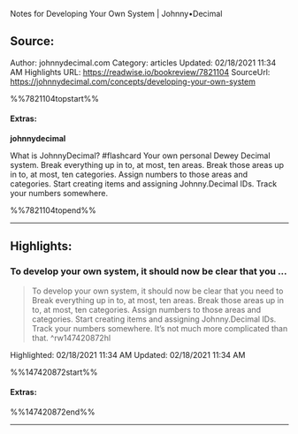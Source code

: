 Notes for Developing Your Own System | Johnny•Decimal

## Source:
Author: johnnydecimal.com
Category: articles
Updated: 02/18/2021 11:34 AM
Highlights URL: https://readwise.io/bookreview/7821104
SourceUrl: https://johnnydecimal.com/concepts/developing-your-own-system

%%7821104topstart%%
#### Extras:
**johnnydecimal**

What is JohnnyDecimal? #flashcard 
Your own personal Dewey Decimal system. Break everything up in to, at most, ten areas.
Break those areas up in to, at most, ten categories.
Assign numbers to those areas and categories.
Start creating items and assigning Johnny.Decimal IDs.
Track your numbers somewhere.
<!--ID: 1614665312049-->

%%7821104topend%%



 
-----
 ## Highlights:

### To develop your own system, it should now be clear that you ...
>To develop your own system, it should now be clear that you need to
>Break everything up in to, at most, ten areas.
Break those areas up in to, at most, ten categories.
Assign numbers to those areas and categories.
Start creating items and assigning Johnny.Decimal IDs.
Track your numbers somewhere.
It’s not much more complicated than that. ^rw147420872hl


Highlighted: 02/18/2021 11:34 AM
Updated: 02/18/2021 11:34 AM

%%147420872start%%
#### Extras:


%%147420872end%%



------

